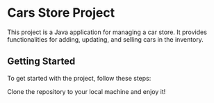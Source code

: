 # Cars Store Project

This project is a Java application for managing a car store. It provides functionalities for adding, updating, and selling cars in the inventory.

## Getting Started

To get started with the project, follow these steps:

Clone the repository to your local machine and enjoy it!
